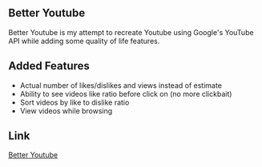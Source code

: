 ## Better Youtube
Better Youtube is my attempt to recreate Youtube
using Google's YouTube API while adding some quality of
life features.

## Added Features
* Actual number of likes/dislikes and views instead of estimate
* Ability to see videos like ratio before click on (no more clickbait)
* Sort videos by like to dislike ratio
* View videos while browsing

## Link
[Better Youtube](https://better-youtube.herokuapp.com)
